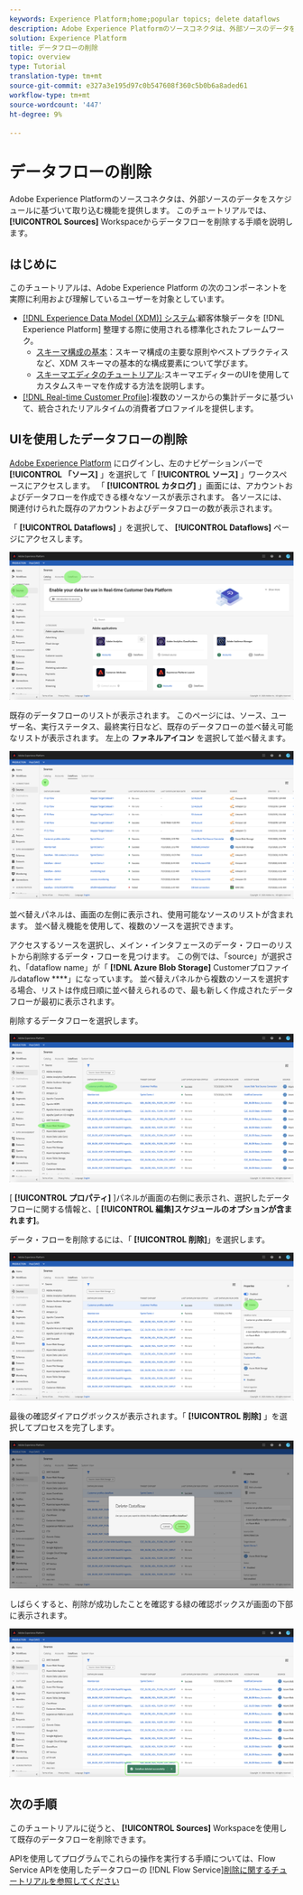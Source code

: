 ```yaml
---
keywords: Experience Platform;home;popular topics; delete dataflows
description: Adobe Experience Platformのソースコネクタは、外部ソースのデータをスケジュールに基づいて取り込む機能を提供します。 このチュートリアルでは、ソース・ワークスペースからデータ・フローを削除する手順を説明します。
solution: Experience Platform
title: データフローの削除
topic: overview
type: Tutorial
translation-type: tm+mt
source-git-commit: e327a3e195d97c0b547608f360c5b0b6a8aded61
workflow-type: tm+mt
source-wordcount: '447'
ht-degree: 9%

---
```



# データフローの削除

Adobe Experience Platformのソースコネクタは、外部ソースのデータをスケジュールに基づいて取り込む機能を提供します。 このチュートリアルでは、 **[!UICONTROL Sources]** Workspaceからデータフローを削除する手順を説明します。

## はじめに

このチュートリアルは、Adobe Experience Platform の次のコンポーネントを実際に利用および理解しているユーザーを対象としています。

- [[!DNL Experience Data Model (XDM)] システム](../../../xdm/home.md):顧客体験データを [!DNL Experience Platform] 整理する際に使用される標準化されたフレームワーク。
   - [スキーマ構成の基本](../../../xdm/schema/composition.md)：スキーマ構成の主要な原則やベストプラクティスなど、XDM スキーマの基本的な構成要素について学びます。
   - [スキーマエディタのチュートリアル](../../../xdm/tutorials/create-schema-ui.md):スキーマエディターのUIを使用してカスタムスキーマを作成する方法を説明します。
- [[!DNL Real-time Customer Profile]](../../../profile/home.md):複数のソースからの集計データに基づいて、統合されたリアルタイムの消費者プロファイルを提供します。

## UIを使用したデータフローの削除

[Adobe Experience Platform](https://platform.adobe.com) にログインし、左のナビゲーションバーで **[!UICONTROL 「ソース]** 」を選択して「 **[!UICONTROL ソース]** 」ワークスペースにアクセスします。 「 **[!UICONTROL カタログ]** 」画面には、アカウントおよびデータフローを作成できる様々なソースが表示されます。 各ソースには、関連付けられた既存のアカウントおよびデータフローの数が表示されます。

「 **[!UICONTROL Dataflows]** 」を選択して、 **[!UICONTROL Dataflows]** ページにアクセスします。

![dataset-flow-アクティビティ](../../images/tutorials/delete/dataflows.png)

既存のデータフローのリストが表示されます。 このページには、ソース、ユーザー名、実行ステータス、最終実行日など、既存のデータフローの並べ替え可能なリストが表示されます。 左上の **ファネルアイコン** を選択して並べ替えます。

![データフローリスト](../../images/tutorials/delete/dataflows-list.png)

並べ替えパネルは、画面の左側に表示され、使用可能なソースのリストが含まれます。
並べ替え機能を使用して、複数のソースを選択できます。

アクセスするソースを選択し、メイン・インタフェースのデータ・フローのリストから削除するデータ・フローを見つけます。 この例では、「source」が選択され、「dataflow name」が「 **[!DNL Azure Blob Storage]** Customerプロファイルdataflow ****」になっています。 並べ替えパネルから複数のソースを選択する場合、リストは作成日順に並べ替えられるので、最も新しく作成されたデータフローが最初に表示されます。

削除するデータフローを選択します。

![データフロー並べ替え](../../images/tutorials/delete/dataflows-sort.png)

[ **[!UICONTROL プロパティ]** ]パネルが画面の右側に表示され、選択したデータフローに関する情報と、[ **[!UICONTROL 編集]スケジュールのオプションが含まれます]**。

データ・フローを削除するには、「 **[!UICONTROL 削除]**」を選択します。

![データフロー並べ替え](../../images/tutorials/delete/dataflows-properties.png)

最後の確認ダイアログボックスが表示されます。「 **[!UICONTROL 削除]** 」を選択してプロセスを完了します。

![次を削除します。](../../images/tutorials/delete/delete.png)

しばらくすると、削除が成功したことを確認する緑の確認ボックスが画面の下部に表示されます。

![確認された](../../images/tutorials/delete/confirmed.png)

## 次の手順

このチュートリアルに従うと、 **[!UICONTROL Sources]** Workspaceを使用して既存のデータフローを削除できます。

APIを使用してプログラムでこれらの操作を実行する手順については、Flow Service APIを使用したデータフローの [!DNL Flow Service][削除に関するチュートリアルを参照してください](../../tutorials/api/delete-dataflows.md)
